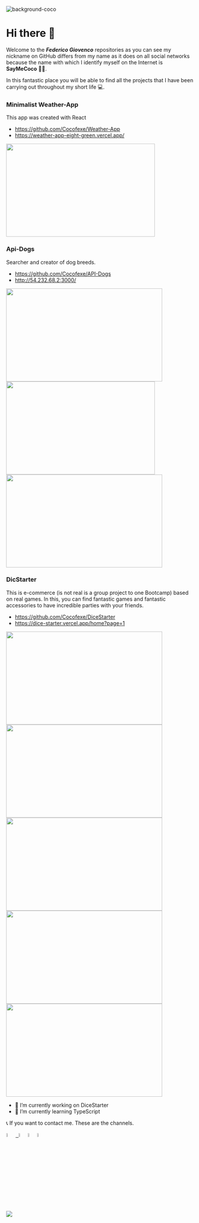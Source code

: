 ![background-coco](https://user-images.githubusercontent.com/48165276/120646762-3923b000-c450-11eb-89d6-0948bacddecc.png)
# Hi there 👋
Welcome to the ***Federico Giovenco*** repositories as you can see my nickname on GitHub differs from my name as it does on all social networks because the name with which I identify myself on the Internet is **SayMeCoco** 👨‍💻.

In this fantastic place you will be able to find all the projects that I have been carrying out throughout my short life 💻.

### Minimalist Weather-App

This app was created with React 

- https://github.com/Cocofexe/Weather-App 
- https://weather-app-eight-green.vercel.app/
<img height="250" width="400" src='https://user-images.githubusercontent.com/48165276/120644272-86eae900-c44d-11eb-8400-ce649aee4dc6.png'>

 ### Api-Dogs
 Searcher and creator of dog breeds.
- https://github.com/Cocofexe/API-Dogs
- http://54.232.68.2:3000/

<img height="250" width="420" src='https://user-images.githubusercontent.com/48165276/120645443-d0880380-c44e-11eb-8c49-c9ce0a5f6878.png'> <img height="250" width="400" src='https://user-images.githubusercontent.com/48165276/120645457-d382f400-c44e-11eb-90d3-6bd40f99b92a.png'> 
<img height="250" width="420" src='https://user-images.githubusercontent.com/48165276/120645463-d54cb780-c44e-11eb-9f8f-e9b8ad61008a.png'>

 ### DicStarter
This is e-commerce (is not real is a group project to one Bootcamp) based on real games. In this, you can find fantastic games and fantastic accessories to have incredible parties with your friends.

- https://github.com/Cocofexe/DiceStarter
- https://dice-starter.vercel.app/home?page=1

<img height="250" width="420" src='https://user-images.githubusercontent.com/48165276/120648699-522d6080-c452-11eb-88c1-d1b911854692.png'><img height="250" width="420" src='https://user-images.githubusercontent.com/48165276/120648741-5e192280-c452-11eb-85e2-885c062510d0.png'>
<img height="250" width="420" src='https://user-images.githubusercontent.com/48165276/120648794-6a9d7b00-c452-11eb-9622-7c5f6d54a6f7.png'><img height="250" width="420" src='https://user-images.githubusercontent.com/48165276/120648822-71c48900-c452-11eb-881c-29b77ce436a2.png'>
<img height="250" width="420" src='https://user-images.githubusercontent.com/48165276/120649102-c536d700-c452-11eb-843a-7a12b6ce5fd3.png'>
     



- 🔭 I’m currently working on DiceStarter
- 🌱 I’m currently learning TypeScript


📞 If you want to contact me. These are the channels.

<a href="https://www.linkedin.com/in/federico-giovenco-96929320b/" ><img width="5%" src="https://image.flaticon.com/icons/png/512/174/174857.png"> &nbsp;<a href="mailto:giovencofede@gmail.com" ><img width="5%" src="https://cdn.icon-icons.com/icons2/2631/PNG/512/gmail_new_logo_icon_159149.png"><a href="https://twitter.com/cocofexe" ><img width="5%" src="http://assets.stickpng.com/images/580b57fcd9996e24bc43c53e.png"><a href="https://www.instagram.com/fedegiovenco/" ><img width="5%" src="https://image.flaticon.com/icons/png/512/174/174855.png">
 
 <a><img src='https://img.shields.io/badge/+541167910548-my_phone_number-1B8C26?style=for-the-badge&logo=phone&logoColor=white&labelColor=101010' /></a>

<!--
**Cocofexe/Cocofexe** is a ✨ _special_ ✨ repository because its `README.md` (this file) appears on your GitHub profile.

Here are some ideas to get you started:


- 🔭 I’m currently working on ...
- 🌱 I’m currently learning ...
- 👯 I’m looking to collaborate on ...
- 🤔 I’m looking for help with ...
- 💬 Ask me about ...
- 📫 How to reach me: ...
- 😄 Pronouns: ...
- ⚡ Fun fact: ...
-->
